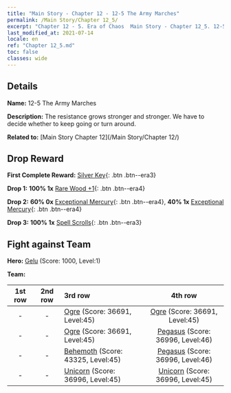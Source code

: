 ```yaml
---
title: "Main Story - Chapter 12 - 12-5 The Army Marches"
permalink: /Main Story/Chapter 12_5/
excerpt: "Chapter 12 - 5. Era of Chaos  Main Story - Chapter 12_5. 12-5 The Army Marches"
last_modified_at: 2021-07-14
locale: en
ref: "Chapter 12_5.md"
toc: false
classes: wide
---
```


## Details

 **Name:** 12-5 The Army Marches

 **Description:** The resistance grows stronger and stronger. We have to decide whether to keep going or turn around.

 **Related to:** [Main Story Chapter 12](/Main Story/Chapter 12/)

## Drop Reward

 **First Complete Reward:** [Silver Key](/Items/con_693/){: .btn .btn--era3}

 **Drop 1:** **100% 1x** [Rare Wood +1](/Items/mat_41/){: .btn .btn--era4}

 **Drop 2:** **60% 0x** [Exceptional Mercury](/Items/mat_35/){: .btn .btn--era4}, **40% 1x** [Exceptional Mercury](/Items/mat_35/){: .btn .btn--era4}

 **Drop 3:** **100% 1x** [Spell Scrolls](/Items/con_694/){: .btn .btn--era3}


## Fight against Team
 **Hero:** [Gelu](/heroes/Gelu/) (Score: 1000, Level:1)

 **Team:**


  | 1st row | 2nd row | 3rd row | 4th row |
  |:----:|:----:|:----|:----:|
  | - | - | [Ogre](/units/Ogre/) (Score: 36691, Level:45)  | [Ogre](/units/Ogre/) (Score: 36691, Level:45)  |
  | - | - | [Ogre](/units/Ogre/) (Score: 36691, Level:45)  | [Pegasus](/units/Pegasus/) (Score: 36996, Level:46)  |
  | - | - | [Behemoth](/units/Behemoth/) (Score: 43325, Level:45)  | [Pegasus](/units/Pegasus/) (Score: 36996, Level:46)  |
  | - | - | [Unicorn](/units/Unicorn/) (Score: 36996, Level:45)  | [Unicorn](/units/Unicorn/) (Score: 36996, Level:45)  |


